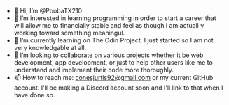 - 👋 Hi, I’m @PoobaTX210
- 👀 I’m interested in learning programming in order to start a career that will allow me to financially stable and feel as though I am actuall y working toward something meaningul.
- 🌱 I’m currently learning on The Odin Project. I just started so I am not very knowledgable at all.
- 💞️ I’m looking to collaborate on various projects whether it be web development, app development, or just to help other users like me to understand and implement their code more thoroughly.
- 📫 How to reach me: conesjurtis92@gmail.com or my current GitHub account. I'll be making a Discord account soon and I'll link to that when I have done so.

<!---
PoobaTX210/PoobaTX210 is a ✨ special ✨ repository because its `README.md` (this file) appears on your GitHub profile.
You can click the Preview link to take a look at your changes.
--->
